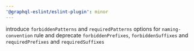 ```yaml
---
'@graphql-eslint/eslint-plugin': minor
---
```


introduce `forbiddenPatterns` and `requiredPatterns` options for `naming-convention` rule and
deprecate `forbiddenPrefixes`, `forbiddenSuffixes` and `requiredPrefixes` and `requiredSuffixes`
